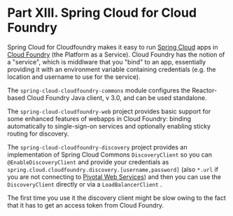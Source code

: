 # Part XIII. Spring Cloud for Cloud Foundry

Spring Cloud for Cloudfoundry makes it easy to run [Spring Cloud](https://github.com/spring-cloud) apps in [Cloud Foundry](https://github.com/cloudfoundry) (the Platform as a Service). Cloud Foundry has the notion of a "service", which is middlware that you "bind" to an app, essentially providing it with an environment variable containing credentials (e.g. the location and username to use for the service).

The  `spring-cloud-cloudfoundry-commons`  module configures the Reactor-based Cloud Foundry Java client, v 3.0, and can be used standalone.

The  `spring-cloud-cloudfoundry-web`  project provides basic support for some enhanced features of webapps in Cloud Foundry: binding automatically to single-sign-on services and optionally enabling sticky routing for discovery.

The  `spring-cloud-cloudfoundry-discovery`  project provides an implementation of Spring Cloud Commons  `DiscoveryClient`  so you can  `@EnableDiscoveryClient`  and provide your credentials as  `spring.cloud.cloudfoundry.discovery.[username,password]`  (also  `*.url`  if you are not connecting to [Pivotal Web Services](https://run.pivotal.io)) and then you can use the  `DiscoveryClient`  directly or via a  `LoadBalancerClient` .

The first time you use it the discovery client might be slow owing to the fact that it has to get an access token from Cloud Foundry.

